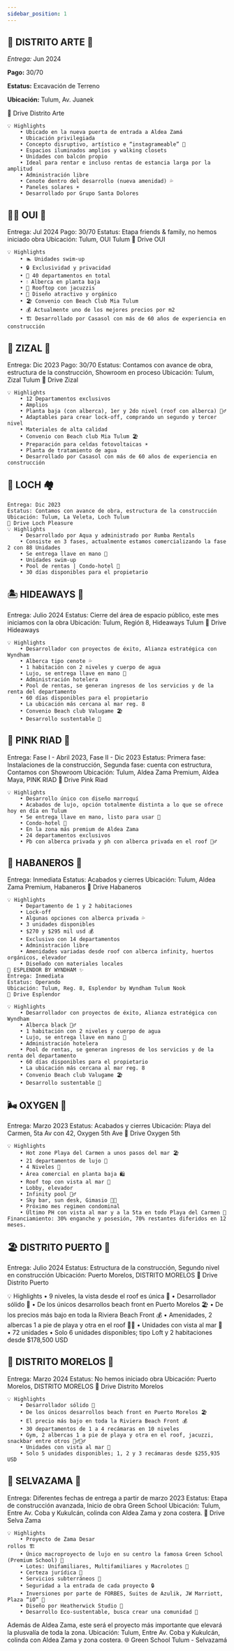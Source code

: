 ```yaml
---
sidebar_position: 1
---
```




## 🌴 DISTRITO ARTE 🎨​

*Entrega:* Jun 2024

**Pago:** 30/70

**Estatus:** Excavación de Terreno

**Ubicación:** Tulum, Av. Juanek

🚗 Drive Distrito Arte

    💡 Highlights​
        • Ubicado en la nueva puerta de entrada a Aldea Zamá
        • Ubicación privilegiada
        • Concepto disruptivo, artístico e “instagrameable” 📸
        • Espacios iluminados amplios y walking closets
        • Unidades con balcón propio
        • Ideal para rentar e incluso rentas de estancia larga por la amplitud
        • Administración libre
        • Cenote dentro del desarrollo (nueva amenidad) 💦
        • Paneles solares ☀️
        • Desarrollado por Grupo Santa Dolores



## 🏊‍♂️ OUI 🏡​

Entrega: Jul 2024
Pago: 30/70
Estatus: Etapa friends & family, no hemos iniciado obra
Ubicación: Tulum, OUI Tulum
🚗 Drive OUI

    💡 Highlights​
        • 🏊 Unidades swim-up
        • 🔒 Exclusividad y privacidad
        • 🌴 40 departamentos en total
        • 💧 Alberca en planta baja
        • 🌆 Rooftop con jacuzzis
        • 🎨 Diseño atractivo y orgánico
        • 🏖️ Convenio con Beach Club Mia Tulum
        • 💰 Actualmente uno de los mejores precios por m2
        • 🏗️ Desarrollado por Casasol con más de 60 años de experiencia en construcción



## 🌿 ZIZAL 🌴​

Entrega: Dic 2023
Pago: 30/70
Estatus: Contamos con avance de obra, estructura de la construcción, Showroom en proceso
Ubicación: Tulum, Zizal Tulum
🚗 Drive Zizal


	💡 Highlights​
		• 12 Departamentos exclusivos
		• Amplios
		• Planta baja (con alberca), 1er y 2do nivel (roof con alberca) 🏊‍♂️
		• Adaptables para crear lock-off, comprando un segundo y tercer nivel
		• Materiales de alta calidad
		• Convenio con Beach club Mia Tulum 🏖️
		• Preparación para celdas fotovoltaicas ☀️
		• Planta de tratamiento de agua
		• Desarrollado por Casasol con más de 60 años de experiencia en construcción

	

## 🌊 LOCH 🏘️​
	Entrega: Dic 2023
	Estatus: Contamos con avance de obra, estructura de la construcción
	Ubicación: Tulum, La Veleta, Loch Tulum
	🚗 Drive Loch Pleasure
	💡 Highlights​
		• Desarrollado por Aqua y administrado por Rumba Rentals
		• Consiste en 3 fases, actualmente estamos comercializando la fase 2 con 88 Unidades
		• Se entrega llave en mano 🔑
		• Unidades swim-up
		• Pool de rentas | Condo-hotel 🏨
		• 30 días disponibles para el propietario



## 🏝️ HIDEAWAYS 🌅​

Entrega: Julio 2024
Estatus: Cierre del área de espacio público, este mes iniciamos con la obra
Ubicación: Tulum, Región 8, Hideaways Tulum
🚗 Drive Hideaways

	💡 Highlights​
		• Desarrollador con proyectos de éxito, Alianza estratégica con Wyndham
		• Alberca tipo cenote 💦
		• 1 habitación con 2 niveles y cuerpo de agua
		• Lujo, se entrega llave en mano 🔑
		• Administración hotelera
		• Pool de rentas, se generan ingresos de los servicios y de la renta del departamento
		• 60 días disponibles para el propietario
		• La ubicación más cercana al mar reg. 8
		• Convenio Beach club Valugame 🏖️
		• Desarrollo sustentable 🍃



## 🌸 PINK RIAD 🕌​

Entrega: Fase I - Abril 2023, Fase II - Dic 2023
Estatus: Primera fase: Instalaciones de la construcción, Segunda fase: cuenta con estructura, Contamos con Showroom
Ubicación: Tulum, Aldea Zama Premium, Aldea Maya, PINK RIAD
🚗 Drive Pink Riad

	💡 Highlights​
		• Desarrollo único con diseño marroquí
		• Acabados de lujo, opción totalmente distinta a lo que se ofrece hoy en día en Tulum
		• Se entrega llave en mano, listo para usar 🔑
		• Condo-hotel 🏨
		• En la zona más premium de Aldea Zama
		• 24 departamentos exclusivos
		• Pb con alberca privada y ph con alberca privada en el roof 🏊‍♂️



## 🍃 HABANEROS 🏡​

Entrega: Inmediata
Estatus: Acabados y cierres
Ubicación: Tulum, Aldea Zama Premium, Habaneros
🚗 Drive Habaneros

	💡 Highlights​
		• Departamento de 1 y 2 habitaciones
		• Lock-off
		• Algunas opciones con alberca privada 💦
		• 3 unidades disponibles
		• $270 y $295 mil usd 💰
		• Exclusivo con 14 departamentos
		• Administración libre
		• Amenidades variadas desde roof con alberca infinity, huertos orgánicos, elevador
		• Diseñado con materiales locales
	🌟 ESPLENDOR BY WYNDHAM ✨​
	Entrega: Inmediata
	Estatus: Operando
	Ubicación: Tulum, Reg. 8, Esplendor by Wyndham Tulum Nook
	🚗 Drive Esplendor

	💡 Highlights​
		• Desarrollador con proyectos de éxito, Alianza estratégica con Wyndham
		• Alberca black 🏊‍♂️
		• 1 habitación con 2 niveles y cuerpo de agua
		• Lujo, se entrega llave en mano 🔑
		• Administración hotelera
		• Pool de rentas, se generan ingresos de los servicios y de la renta del departamento
		• 60 días disponibles para el propietario
		• La ubicación más cercana al mar reg. 8
		• Convenio Beach club Valugame 🏖️
		• Desarrollo sustentable 🍃



## 🌬️ OXYGEN 🌊​

Entrega: Marzo 2023
Estatus: Acabados y cierres
Ubicación: Playa del Carmen, 5ta Av con 42, Oxygen 5th Ave
🚗 Drive Oxygen 5th

	💡 Highlights​
		• Hot zone Playa del Carmen a unos pasos del mar 🏖️
		• 21 departamentos de lujo 💎
		• 4 Niveles 🌇
		• Área comercial en planta baja 🛍️
		• Roof top con vista al mar 🌊
		• Lobby, elevador
		• Infinity pool 🏊‍♂️
		• Sky bar, sun desk, Gimasio 🍹💪
		• Próximo mes regimen condominal
		• Último PH con vista al mar y a la 5ta en todo Playa del Carmen 🌅
	Financiamiento: 30% enganche y posesión, 70% restantes diferidos en 12 meses.


## 🏖️ DISTRITO PUERTO 🌴​

Entrega: Julio 2024
Estatus: Estructura de la construcción, Segundo nivel en construcción
Ubicación: Puerto Morelos, DISTRITO MORELOS
🚗 Drive Distrito Puerto

💡 Highlights​
	• 9 niveles, la vista desde el roof es única 🌅
	• Desarrollador sólido 💪
	• De los únicos desarrollos beach front en Puerto Morelos 🏖️
	• De los precios más bajo en toda la Riviera Beach Front 💰
	• Amenidades, 2 albercas 1 a pie de playa y otra en el roof 🏊‍♂️
	• Unidades con vista al mar 🌊
	• 72 unidades
	• Solo 6 unidades disponibles; tipo Loft y 2 habitaciones desde $178,500 USD



## 🌊 DISTRITO MORELOS 🌅​

Entrega: Marzo 2024
Estatus: No hemos iniciado obra
Ubicación: Puerto Morelos, DISTRITO MORELOS
🚗 Drive Distrito Morelos

	💡 Highlights​
		• Desarrollador sólido 💪
		• De los únicos desarrollos beach front en Puerto Morelos 🏖️
		• El precio más bajo en toda la Riviera Beach Front 💰
		• 30 departamentos de 1 a 4 recámaras en 10 niveles
		• Gym, 2 albercas 1 a pie de playa y otra en el roof, jacuzzi, snackbar entre otros 🏋️‍♂️🏊‍♂️
		• Unidades con vista al mar 🌊
		• Solo 5 unidades disponibles; 1, 2 y 3 recámaras desde $255,935 USD



## 🌳 SELVAZAMA 🍃​
Entrega: Diferentes fechas de entrega a partir de marzo 2023
Estatus: Etapa de construcción avanzada, Inicio de obra Green School
Ubicación: Tulum, Entre Av. Coba y Kukulcán, colinda con Aldea Zama y zona costera.
🚗 Drive Selva Zama

	💡 Highlights​
		• Proyecto de Zama Desar
	rollos 🏗️
		• Único macroproyecto de lujo en su centro la famosa Green School (Premium School) 🏫
		• Lotes: Unifamiliares, Multifamiliares y Macrolotes 🌳
		• Certeza jurídica 📜
		• Servicios subterráneos 🔌
		• Seguridad a la entrada de cada proyecto 🔒
		• Inversiones por parte de FORBES, Suites de Azulik, JW Marriott, Plaza “iO” 💼
		• Diseño por Heatherwick Studio 🎨
		• Desarrollo Eco-sustentable, busca crear una comunidad 🌱

Además de Aldea Zama, este será el proyecto más importante que elevará la plusvalía de toda la zona.
Ubicación: Tulum, Entre Av. Coba y Kukulcán, colinda con Aldea Zama y zona costera.
🌐 Green School Tulum - Selvazamá
